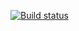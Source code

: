 [![Build status](https://ci.appveyor.com/api/projects/status/qmgjdsr3svis1nr6?svg=true)](https://ci.appveyor.com/project/asdf8911/java-a-6)